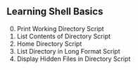 ## Learning Shell Basics
0. Print Working Directory Script
1. List Contents of Directory Script
2. Home Directory Script
3. List Directory in Long Format Script
4. Display Hidden Files in Directory Script
